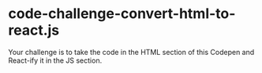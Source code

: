 # code-challenge-convert-html-to-react.js
Your challenge is to take the code in the HTML section of this Codepen and React-ify it in the JS section.
